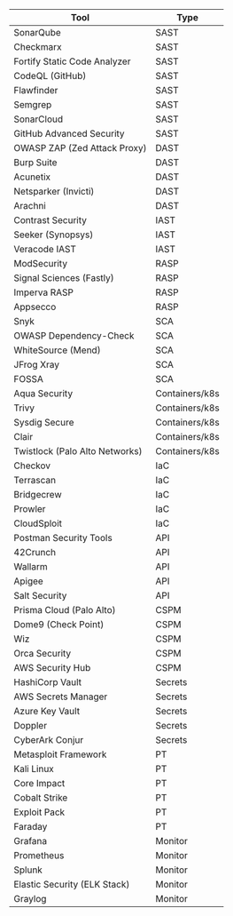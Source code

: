 | Tool                                  | Type              |
|---------------------------------------|-------------------|
| SonarQube                             | SAST              |
| Checkmarx                             | SAST              |
| Fortify Static Code Analyzer          | SAST              |
| CodeQL (GitHub)                       | SAST              |
| Flawfinder                            | SAST              |
| Semgrep                               | SAST              |
| SonarCloud                            | SAST              |
| GitHub Advanced Security              | SAST              |
| OWASP ZAP (Zed Attack Proxy)          | DAST              |
| Burp Suite                            | DAST              |
| Acunetix                              | DAST              |
| Netsparker (Invicti)                  | DAST              |
| Arachni                               | DAST              |
| Contrast Security                     | IAST              |
| Seeker (Synopsys)                     | IAST              |
| Veracode IAST                         | IAST              |
| ModSecurity                           | RASP              |
| Signal Sciences (Fastly)              | RASP              |
| Imperva RASP                          | RASP              |
| Appsecco                              | RASP              |
| Snyk                                  | SCA               |
| OWASP Dependency-Check                | SCA               |
| WhiteSource (Mend)                    | SCA               |
| JFrog Xray                            | SCA               |
| FOSSA                                 | SCA               |
| Aqua Security                         | Containers/k8s    |
| Trivy                                 | Containers/k8s    |
| Sysdig Secure                         | Containers/k8s    |
| Clair                                 | Containers/k8s    |
| Twistlock (Palo Alto Networks)        | Containers/k8s    |
| Checkov                               | IaC               |
| Terrascan                             | IaC               |
| Bridgecrew                            | IaC               |
| Prowler                               | IaC               |
| CloudSploit                           | IaC               |
| Postman Security Tools                | API               |
| 42Crunch                              | API               |
| Wallarm                               | API               |
| Apigee                                | API               |
| Salt Security                         | API               |
| Prisma Cloud (Palo Alto)              | CSPM              |
| Dome9 (Check Point)                   | CSPM              |
| Wiz                                   | CSPM              |
| Orca Security                         | CSPM              |
| AWS Security Hub                      | CSPM              |
| HashiCorp Vault                       | Secrets           |
| AWS Secrets Manager                   | Secrets           |
| Azure Key Vault                       | Secrets           |
| Doppler                               | Secrets           |
| CyberArk Conjur                       | Secrets           |
| Metasploit Framework                  | PT                |
| Kali Linux                            | PT                |
| Core Impact                           | PT                |
| Cobalt Strike                         | PT                |
| Exploit Pack                          | PT                |
| Faraday                               | PT                |
| Grafana                               | Monitor           |
| Prometheus                            | Monitor           |
| Splunk                                | Monitor           |
| Elastic Security (ELK Stack)          | Monitor           |
| Graylog                               | Monitor           |
